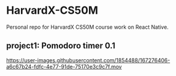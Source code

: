 # HarvardX-CS50M
Personal repo for HarvardX CS50M course work on React Native.

## project1: Pomodoro timer 0.1

https://user-images.githubusercontent.com/1854488/167276406-a6c67b24-fdfc-4e77-91de-75170e3c9c7f.mov
